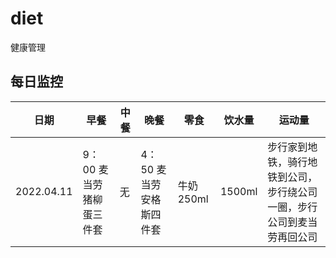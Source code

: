# diet
健康管理

## 每日监控

|日期|早餐|中餐|晚餐|零食|饮水量|运动量|
|---|---|---|---|---|---|---|
|2022.04.11|9：00 麦当劳猪柳蛋三件套|无|4：50 麦当劳安格斯四件套|牛奶250ml|1500ml|步行家到地铁，骑行地铁到公司，步行绕公司一圈，步行公司到麦当劳再回公司|
